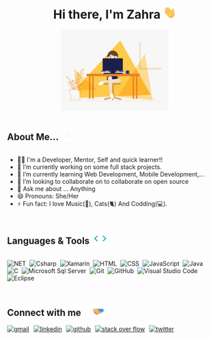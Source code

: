 <h1 align="center">
  Hi there, I'm Zahra
  <img src="gifs/wave.gif" alt="wave" width="30px" height="30px" />
</h1>

<div align="center">
  <img
    src="gifs/girl-programmer.gif"
    alt="girl programmer"
    width="50%"
    height="32%"
  />
</div>

<br />

<div style="display: flex; align-items: center; gap: 10px;">
  <h2>About Me...</h2>
  <img src="gifs/giphy.webp" alt="chart" width="30px" height="30px" />
</div>

- 👨‍💻 I'm a Developer, Mentor, Self and quick learner!!
- 🔭 I’m currently working on some full stack projects.
- 🌱 I’m currently learning Web Development, Mobile Development,...
- 👯 I’m looking to collaborate on to collaborate on open source
- 💬 Ask me about ... Anything
- 😄 Pronouns: She/Her
- ⚡ Fun fact: I love Music(🎵), Cats(🐈) And Codding(💻).

<br />

<div style="display: flex; align-items: center; gap:10px;">
  <h2>Languages & Tools</h2>
  <img src="gifs/tag.webp" alt="tag" width="30px" height="30px" />
</div>

![NET](https://img.shields.io/badge/-.NET-05122A?style=flat-square&logo=visualstudio&logoColor=8A2BE2)&nbsp;
![Csharp](https://img.shields.io/badge/-Csharp-05122A?style=flat&logo=csharp&logoColor=8A2BE2)&nbsp;
![Xamarin](https://img.shields.io/badge/-Xamarin-05122A?style=flat&logo=xamarin)&nbsp;
![HTML](https://img.shields.io/badge/-HTML-05122A?style=flat&logo=HTML5)&nbsp;
![CSS](https://img.shields.io/badge/-CSS-05122A?style=flat&logo=CSS3&logoColor=1572B6)&nbsp;
![JavaScript](https://img.shields.io/badge/-JavaScript-05122A?style=flat&logo=javascript)&nbsp;
![Java](https://img.shields.io/badge/-Java-05122A?style=flat&logo=Java&logoColor=FFA518) \
![C](https://img.shields.io/badge/-C-05122A?style=flat&logo=C&logoColor=A8B9CC)&nbsp;
![Microsoft Sql Server](https://img.shields.io/badge/-Sql%20Server-05122A?style=flat-square&logo=microsoft-sql-server&logoColor=CC2927)&nbsp;
![Git](https://img.shields.io/badge/-Git-05122A?style=flat&logo=git)&nbsp;
![GitHub](https://img.shields.io/badge/-GitHub-05122A?style=flat&logo=github)&nbsp;
![Visual Studio Code](https://img.shields.io/badge/-Visual%20Studio%20Code-05122A?style=flat&logo=visual-studio-code&logoColor=007ACC)&nbsp;
![Eclipse](https://img.shields.io/badge/-Eclipse-05122A?style=flat&logo=eclipse-ide&logoColor=2C2255)

<br />

<div style="display: flex; align-items: center; gap:10px;">
  <h2>Connect with me</h2>
  <img src="gifs/handshake.gif" alt="hand shake" width="60px"/>
</div>

<div style="display: flex; gap: 10px;">

  <a href="http://zahra.bayat13799@gmail.com" target="_blank" rel="noopener">
    <img src="https://img.icons8.com/doodle/344/gmail.png" alt="gmail" width="40px"/>
  </a>

  <a href="http://linkedin.com/in/zahra-bayat-61b758171" target="_blank" rel="noopener">
    <img src="https://img.icons8.com/doodle/40/000000/linkedin--v2.png" alt="linkedin" width="40px"/>
  </a>

  <a href="https://github.com/zahrabayatt" target="_blank" rel="noopener">
    <img src="https://img.icons8.com/doodle/40/000000/github--v1.png" alt="github" width="40px"/>
  </a>

  <a href="https://stackoverflow.com/users/11331074/zahra-bayat" target="_blank" rel="noopener">
    <img src="https://img.icons8.com/external-tal-revivo-color-tal-revivo/2x/external-stack-overflow-is-a-question-and-answer-site-for-professional-logo-color-tal-revivo.png" alt="stack over flow" width="40px" height="35px"/>
  </a>

  <a href="https://twitter.com/zarrabatt?s=21&t=41KOJrKG4PjvajcyUMOwHQ" target="_blank" rel="noopener">
    <img src="https://img.icons8.com/doodle/1x/twitter-squared--v2.png" alt="twitter" width="40px"/>
  </a>

</div>
